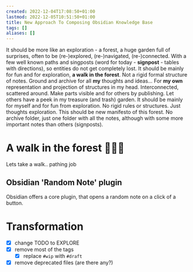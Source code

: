 ```yaml
---
created: 2022-12-04T17:08:50+01:00
lastmod: 2022-12-05T10:51:50+01:00
title: New Approach To Composing Obsidian Knowledge Base
tags: []
aliases: []
---
```

It should be more like an exploration - a forest, a huge garden full of surprises, often to be (re-)explored, (re-)navigated, (re-)connected. With a few well known paths and singposts (word for today - **signpost**  - tables with directions), so entities do not get completely lost. It should be mainly for fun and for exploration, **a walk in the forest**. Not a rigid formal structure of notes.
Ground and archive for all **my** thoughts and ideas... For **my own** representation and projection of structures in my head. Interconnected, scattered around. 
Make parts visible and  for others by publishing. Let others have a peek in my treasure (and trash) garden.
It should be mainly for myself and for fun from exploration. No rigid rules or structures. Just thoughts exploration. This should be new manifesto of this forest.
No archive folder, just one folder with all the notes, although with some more important notes than others (signposts).

# A walk in the forest 🌱🌳🌲
Lets take a walk.. pathing job

## Obsidian 'Random Note' plugin
Obsidian offers a core plugin, that opens a random note on a click of a button.

# Transformation
- [X] change TODO to EXPLORE
- [X] remove most of the tags
	- [X] replace `#wip` with `#draft` 
- [X] remove deprecated files (are there any?)
